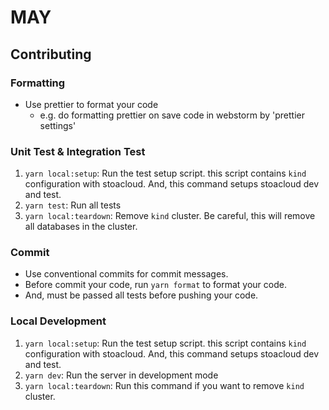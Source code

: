 # MAY

## Contributing

### Formatting
- Use prettier to format your code
  - e.g. do formatting prettier on save code in webstorm by 'prettier settings'

### Unit Test & Integration Test
1. `yarn local:setup`: Run the test setup script. this script contains `kind` configuration with stoacloud. And, this command setups stoacloud dev and test.
2. `yarn test`: Run all tests
3. `yarn local:teardown`: Remove `kind` cluster. Be careful, this will remove all databases in the cluster.

### Commit
- Use conventional commits for commit messages.
- Before commit your code, run `yarn format` to format your code.
- And, must be passed all tests before pushing your code.

### Local Development
1. `yarn local:setup`: Run the test setup script. this script contains `kind` configuration with stoacloud. And, this command setups stoacloud dev and test.
2. `yarn dev`: Run the server in development mode
3. `yarn local:teardown`: Run this command if you want to remove `kind` cluster.